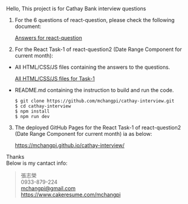 Hello, This project is for Cathay Bank interview questions

1. For the 6 questions of react-question, please check the following document:

   [Answers for react-question](https://github.com/mchangpi/cathay-interview/tree/main/answers-react-question.pdf)

2. For the React Task-1 of react-question2 (Date Range Component for current month):

- All HTML/CSS/JS files containing the answers to the questions.

  [All HTML/CSS/JS files for Task-1](https://github.com/mchangpi/cathay-interview/tree/main/src)

- README.md containing the instruction to build and run the code.

  ```
  $ git clone https://github.com/mchangpi/cathay-interview.git
  $ cd cathay-interview
  $ npm install
  $ npm run dev
  ```

3. The deployed GitHub Pages for the React Task-1 of react-question2 (Date Range Component for current month) ia as below:

   https://mchangpi.github.io/cathay-interview/

Thanks  
Below is my cantact info:

> 張志榮  
> 0933-879-224  
> mchangpi@gmail.com  
> https://www.cakeresume.com/mchangpi
